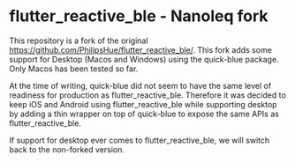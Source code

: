 # flutter_reactive_ble - Nanoleq fork

This repository is a fork of the original https://github.com/PhilipsHue/flutter_reactive_ble/.
This fork adds some support for Desktop (Macos and Windows) using the quick-blue package. Only
Macos has been tested so far.

At the time of writing, quick-blue did not seem to have the same level of readiness for production as
flutter_reactive_ble. Therefore it was decided to keep iOS and Android using flutter_reactive_ble while
supporting desktop by adding a thin wrapper on top of quick-blue to expose the same APIs as flutter_reactive_ble.

If support for desktop ever comes to flutter_reactive_ble, we will switch back to the non-forked version.
